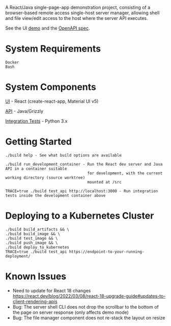 
  A React/Java single-page-app demonstration project, consisting of a browser-based remote access single-host server manager, allowing shell and file view/edit access to the host where the server API executes.

  See the UI <a href="https://raw.githack.com/cloudomatic/HostManager/ui_demo/demo/index.html" target="_uidemo">demo</a> and the <a href="https://raw.githack.com/cloudomatic/HostManager/main/etc/spec.html" target="_spec">OpenAPI spec</a>.

  # System Requirements

    Docker
    Bash

  # System Components

  [UI](https://github.com/cloudomatic/HostManager/blob/develop/ui/src/HostManagerUI.js) - React (create-react-app, Material UI v5)

  [API](https://github.com/cloudomatic/HostManager/blob/develop/server/src/main/java/io/hostmanager/ServerController.java) - Java/Grizzly

  [Integration Tests](https://github.com/cloudomatic/HostManager/blob/develop/server/src/test/python/IntegrationTests.py) - Python 3.x

  # Getting Started
  
    ./build help - See what build options are available

    ./build run_development_container - Run the React dev server and Java API in a container suitable 
                                        for development, with the current working directory (source worktree)
                                        mounted at /src

    TRACE=true ./build test_api http://localhost:3000 - Run integration tests inside the development container above

  # Deploying to a Kubernetes Cluster

    ./build build_artifacts && \
    ./build build_image && \
    ./build test_image && \
    ./build push_image && \
    ./build deploy_to_kubernetes
    TRACE=true ./build test_api https://endpoint-to-your-running-deployment/

  # Known Issues

  - Need to update for React 18 changes https://react.dev/blog/2022/03/08/react-18-upgrade-guide#updates-to-client-rendering-apis
  - Bug: The server shell CLI does not drop the scrollbar to the bottom of the page on server response (only affects demo mode)
  - Bug: The file manager component does not re-stack the layout on resize
    
